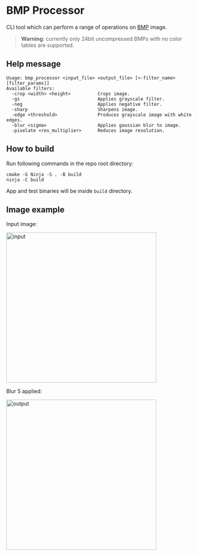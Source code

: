 # BMP Processor

CLI tool which can perform a range of operations on [BMP](http://en.wikipedia.org/wiki/BMP_file_format) image.

> **Warning**: currently only 24bit uncompressed BMPs with no color tables are supported.

## Help message

```
Usage: bmp_processor <input_file> <output_file> [<-filter_name> [filter_params]]
Available filters:
  -crop <width> <height>          Crops image.
  -gs                             Applies grayscale filter.
  -neg                            Applies negative filter.
  -sharp                          Sharpens image.
  -edge <threshold>               Produces grayscale image with white edges.
  -blur <sigma>                   Applies gaussian blur to image.
  -pixelate <res_multiplier>      Reduces image resolution.
```

## How to build

Run following commands in the repo root directory:
```
cmake -G Ninja -S . -B build
ninja -C build
```

App and test binaries will be inside `build` directory.

## Image example

Input image:

<img src="examples/example.bmp" alt="input" width="400"/>

Blur 5 applied:

<img src="examples/blur-5-output.bmp" alt="output" width="400"/>
